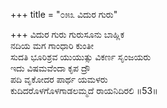 +++
title = "೦೫೩ ವಿದುರ ಗುರು"

+++
ವಿದುರ ಗುರು ಗುರುಸೂನು ಬಾಹ್ಲಿಕ  
ನದಿಯ ಮಗ ಗಾಂಧಾರಿ ಕುಂತೀ  
ಸುದತಿ ಭೂರಿಶ್ರವ ಯುಯುತ್ಸು ವಿಕರ್ಣ ಸೃಂಜಯರು  
ಇದು ವಿಷಮವೆಂದಾ ಕೃಪ ದ್ರೌ  
ಪದಿ ವೃಕೋದರ ಪಾರ್ಥ ಯಮಳರು   
ಕುದಿದರೊಳಗೊಳಗಾಡಲಮ್ಮದೆ ರಾಯನಿದಿರಲಿ   ॥53॥